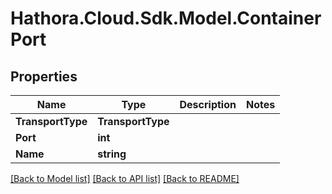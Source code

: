 # Hathora.Cloud.Sdk.Model.ContainerPort

## Properties

Name | Type | Description | Notes
------------ | ------------- | ------------- | -------------
**TransportType** | **TransportType** |  | 
**Port** | **int** |  | 
**Name** | **string** |  | 

[[Back to Model list]](../README.md#documentation-for-models) [[Back to API list]](../README.md#documentation-for-api-endpoints) [[Back to README]](../README.md)

